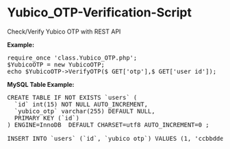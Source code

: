# Yubico_OTP-Verification-Script
Check/Verify Yubico OTP with REST API

<b>Example:</b>
<pre>
require_once 'class.Yubico_OTP.php';
$YubicoOTP = new YubicoOTP;
echo $YubicoOTP->VerifyOTP($_GET['otp'],$_GET['user_id']);
</pre>

<b>MySQL Table Example:</b>
<pre>
CREATE TABLE IF NOT EXISTS `users` (
  `id` int(15) NOT NULL AUTO_INCREMENT,
  `yubico_otp` varchar(255) DEFAULT NULL,
  PRIMARY KEY (`id`)
) ENGINE=InnoDB  DEFAULT CHARSET=utf8 AUTO_INCREMENT=0 ;

INSERT INTO `users` (`id`, `yubico_otp`) VALUES (1, 'ccbbddeertkrctjkkcglfndnlihhnvekchkcctif');
</pre>
